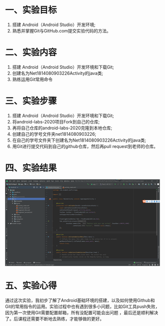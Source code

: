 # 一、实验目标
1. 搭建 Android（Android Studio）开发环境;
2. 熟悉并掌握Git与GitHub.com提交实验代码的方法。

# 二、实验内容
1. 搭建 Android（Android Studio）开发环境和下载Git;
2. 创建名为Net1814080903226Activity的java类;
3. 熟练运用Git常用命令

# 三、实验步骤
1. 搭建 Android（Android Studio）开发环境和下载Git;
2. 将android-labs-2020项目Fork到自己的仓库;
3. 再将自己仓库的android-labs-2020克隆到本地仓库;
4. 创建自己的学号文件夹net1814080903226;
5. 在自己的学号文件夹下创建名为Net1814080903226Activity的java类;
6. 用Git进行提交代码到自己的github仓库，然后再pull request到老师的仓库。

# 四、实验结果
![avatar](/students/net1814080903226/Lab1.jpg)

# 五、实验心得

  通过这次实验，我初步了解了Android基础环境的搭建，以及如何使用Github和Git的常用指令的运用。实验过程中也有遇到很多小问题，比如Git工具push失败，因为第一次使用Git需要配置邮箱，所有没配置可能会出问题 ，最后还是顺利解决了。后课程还需要不断地去熟练，才能够做的更好。
